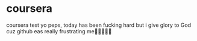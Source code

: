 # coursera
coursera test 
yo peps, today has been fucking hard but i give
glory to God cuz github eas really frustrating me🤲🙋‍♀️🚬🚶
